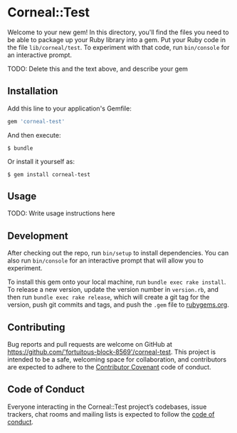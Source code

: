 # Corneal::Test

Welcome to your new gem! In this directory, you'll find the files you need to be able to package up your Ruby library into a gem. Put your Ruby code in the file `lib/corneal/test`. To experiment with that code, run `bin/console` for an interactive prompt.

TODO: Delete this and the text above, and describe your gem

## Installation

Add this line to your application's Gemfile:

```ruby
gem 'corneal-test'
```

And then execute:

    $ bundle

Or install it yourself as:

    $ gem install corneal-test

## Usage

TODO: Write usage instructions here

## Development

After checking out the repo, run `bin/setup` to install dependencies. You can also run `bin/console` for an interactive prompt that will allow you to experiment.

To install this gem onto your local machine, run `bundle exec rake install`. To release a new version, update the version number in `version.rb`, and then run `bundle exec rake release`, which will create a git tag for the version, push git commits and tags, and push the `.gem` file to [rubygems.org](https://rubygems.org).

## Contributing

Bug reports and pull requests are welcome on GitHub at https://github.com/'fortuitous-block-8569'/corneal-test. This project is intended to be a safe, welcoming space for collaboration, and contributors are expected to adhere to the [Contributor Covenant](http://contributor-covenant.org) code of conduct.

## Code of Conduct

Everyone interacting in the Corneal::Test project’s codebases, issue trackers, chat rooms and mailing lists is expected to follow the [code of conduct](https://github.com/'fortuitous-block-8569'/corneal-test/blob/master/CODE_OF_CONDUCT.md).
